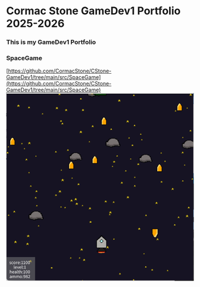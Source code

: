 # Cormac Stone GameDev1 Portfolio 2025-2026
### This is my GameDev1 Portfolio


### SpaceGame
[https://github.com/CormacStone/CStone-GameDev1/tree/main/src/SpaceGame](https://github.com/CormacStone/CStone-GameDev1/tree/main/src/SpaceGame)
![Running Space Game](https://github.com/CormacStone/CStone-GameDev1/blob/main/images/RunningSpaceGame.png)
